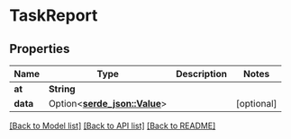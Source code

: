 # TaskReport

## Properties

Name | Type | Description | Notes
------------ | ------------- | ------------- | -------------
**at** | **String** |  | 
**data** | Option<[**serde_json::Value**](.md)> |  | [optional]

[[Back to Model list]](../README.md#documentation-for-models) [[Back to API list]](../README.md#documentation-for-api-endpoints) [[Back to README]](../README.md)


